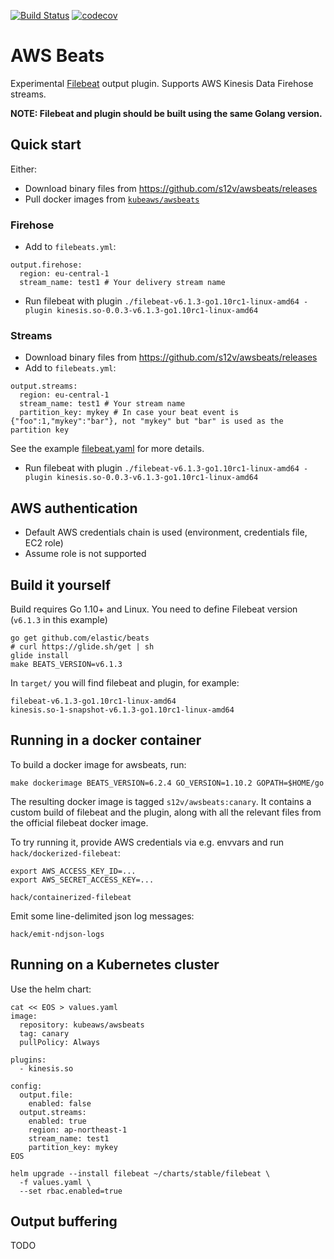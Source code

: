 [![Build Status](https://travis-ci.org/s12v/awsbeats.svg?branch=master)](https://travis-ci.org/s12v/awsbeats)
[![codecov](https://codecov.io/gh/s12v/awsbeats/branch/master/graph/badge.svg)](https://codecov.io/gh/s12v/awsbeats)

# AWS Beats

Experimental [Filebeat](https://github.com/elastic/beats) output plugin.
Supports AWS Kinesis Data Firehose streams.

__NOTE: Filebeat and plugin should be built using the same Golang version.__

## Quick start

Either:

- Download binary files from https://github.com/s12v/awsbeats/releases
- Pull docker images from [`kubeaws/awsbeats`](https://hub.docker.com/r/kubeaws/awsbeats/)

### Firehose

- Add to `filebeats.yml`:
```
output.firehose:
  region: eu-central-1
  stream_name: test1 # Your delivery stream name
```
- Run filebeat with plugin `./filebeat-v6.1.3-go1.10rc1-linux-amd64 -plugin kinesis.so-0.0.3-v6.1.3-go1.10rc1-linux-amd64`

### Streams

- Download binary files from https://github.com/s12v/awsbeats/releases
- Add to `filebeats.yml`:
```
output.streams:
  region: eu-central-1
  stream_name: test1 # Your stream name
  partition_key: mykey # In case your beat event is {"foo":1,"mykey":"bar"}, not "mykey" but "bar" is used as the partition key
```
See the example [filebeat.yaml](https://github.com/kube-aws/awsbeats/blob/master/example/streams/filebeat.yml) for more details.

- Run filebeat with plugin `./filebeat-v6.1.3-go1.10rc1-linux-amd64 -plugin kinesis.so-0.0.3-v6.1.3-go1.10rc1-linux-amd64`

## AWS authentication

- Default AWS credentials chain is used (environment, credentials file, EC2 role)
- Assume role is not supported 

## Build it yourself

Build requires Go 1.10+ and Linux. You need to define Filebeat version (`v6.1.3` in this example)

```
go get github.com/elastic/beats
# curl https://glide.sh/get | sh
glide install
make BEATS_VERSION=v6.1.3
```

In `target/` you will find filebeat and plugin, for example:
```
filebeat-v6.1.3-go1.10rc1-linux-amd64
kinesis.so-1-snapshot-v6.1.3-go1.10rc1-linux-amd64
```

## Running in a docker container

To build a docker image for awsbeats, run:

```
make dockerimage BEATS_VERSION=6.2.4 GO_VERSION=1.10.2 GOPATH=$HOME/go
```

The resulting docker image is tagged `s12v/awsbeats:canary`.  It contains a custom build of filebeat and the plugin, along with all the relevant files from the official filebeat docker image.

To try running it, provide AWS credentials via e.g. envvars and run `hack/dockerized-filebeat`:

```
export AWS_ACCESS_KEY_ID=...
export AWS_SECRET_ACCESS_KEY=...

hack/containerized-filebeat
```

Emit some line-delimited json log messages:

```
hack/emit-ndjson-logs
```

## Running on a Kubernetes cluster

Use the helm chart:

```
cat << EOS > values.yaml
image:
  repository: kubeaws/awsbeats
  tag: canary
  pullPolicy: Always

plugins:
  - kinesis.so

config:
  output.file:
    enabled: false
  output.streams:
    enabled: true
    region: ap-northeast-1
    stream_name: test1
    partition_key: mykey
EOS

helm upgrade --install filebeat ~/charts/stable/filebeat \
  -f values.yaml \
  --set rbac.enabled=true
```

## Output buffering

TODO

